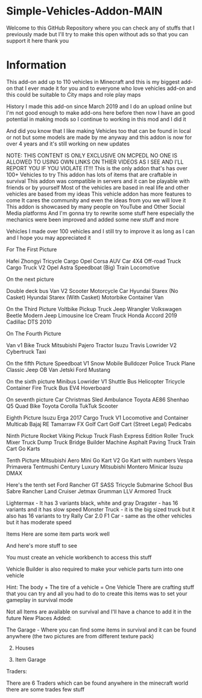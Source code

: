 # Simple-Vehicles-Addon-MAIN
Welcome to this GitHub Repository where you can check any of stuffs that I previously made but I'll try to make this open without ads so that you can support it here thank you

# Information
This add-on add up to 110 vehicles in Minecraft and this is my biggest add-on that I ever made it for you and to everyone who love vehicles add-on and this could be suitable to City maps and role play maps

History
I made this add-on since March 2019 and I do an upload online but I'm not good enough to make add-ons here before then now I have an good potential in making mods so I continue to working in this mod and I did it

And did you know that I like making Vehicles too that can be found in local or not but some models are made by me anyway and this addon is now for over 4 years and it's still working on new updates

NOTE: THIS CONTENT IS ONLY EXCLUSIVE ON MCPEDL NO ONE IS ALLOWED TO USING OWN LINKS ON THIER VIDEOS AS I SEE AND I'LL REPORT YOU IF YOU VIOLATE IT!!!
This is the only addon that's has over 100+ Vehicles to try
This addon has lots of items that are craftable in survival
This addon was compatible in servers and it can be playable with friends or by yourself
Most of the vehicles are based in real life and other vehicles are based from my ideas
This vehicle addon has more features to come
It cares the community and even the ideas from you we will love it
This addon is showcased by many people on YouTube and Other Social Media platforms
And I'm gonna try to rewrite some stuff here especially the mechanics were been improved and added some new stuff and more

Vehicles
I made over 100 vehicles and I still try to improve it as long as I can and I hope you may appreciated it


For The First Picture

Hafei Zhongyi
Tricycle Cargo
Opel Corsa
AUV Car
4X4 Off-road Truck
Cargo Truck V2
Opel Astra
Speedboat (Big)
Train Locomotive
 

 

 


 

On the next picture

Double deck bus
Van V2
Scooter
Motorcycle
Car
Hyundai Starex (No Casket)
Hyundai Starex (With Casket)
Motorbike
Container Van

 

 
 
On the Third Picture
Voltbike
Pickup Truck
Jeep Wrangler
Volkswagen Beetle
Modern Jeep
Limousine
Ice Cream Truck
Honda Accord 2019
Cadillac DTS 2010
 

 
On The Fourth Picture

Van v1
Bike
Truck
Mitsubishi Pajero
Tractor
Isuzu Travis
Lowrider V2
Cybertruck
Taxi
 

 
On the fifth Picture
Speedboat V1
Snow Mobile
Bulldozer
Police Truck
Plane
Classic Jeep
OB Van
Jetski
Ford Mustang
 


 
 
On the sixth picture
Minibus
Lowrider V1
Shuttle Bus
Helicopter
Tricycle Container
Fire Truck
Bus
EV4
Hoverboard

 
 
On seventh picture
Car
Christmas Sled
Ambulance
Toyota AE86
Shenhao Q5
Quad Bike
Toyota Corolla
TukTuk
Scooter

 
 
 
Eighth Picture
Isuzu Erga 2017
Cargo Truck V1 Locomotive and Container
Multicab
Bajaj RE
Tamarraw FX
Golf Cart
Golf Cart (Street Legal)
Pedicabs
 


 
 
Ninth Picture
Rocket Viking
Pickup Truck Flash Express Edition
Roller Truck
Mixer Truck
Dump Truck
Bridge Builder Machine
Asphalt Paving Truck
Train Cart
Go Karts

 
 
 
Tenth Picture
Mitsubishi Aero Mini
Go Kart V2
Go Kart with numbers
Vespa Primavera
Tentmushi
Century Luxury
Mitsubishi Montero
Minicar
Isuzu DMAX

 
 
Here's the tenth set
Ford Rancher GT SASS
Tricycle
Submarine
School Bus
Sabre
Rancher
Land Cruiser
Jetmax
Grumman LLV
Armored Truck
 

Lightermax - It has 3 variants black, white and gray
Dragster - has 16 variants and it has slow speed
Monster Truck - it is the big sized truck but it also has 16 variants to try
Rally Car 2.0
F1 Car - same as the other vehicles but it has moderate speed





Items
 Here are some item parts work well







And here's more stuff to see











You must create an vehicle workbench to access this stuff


Vehicle Builder is also required to make your vehicle parts turn into one vehicle


Hint: The body + The tire of a vehicle = One Vehicle
There are crafting stuff that you can try and all you had to do to create this items was to set your gameplay in survival mode




Not all Items are available on survival and I'll have a chance to add it in the future
New Places Added:

The Garage - Where you can find some items in survival and it can be found anywhere (the two pictures are from different texture pack)

2. Houses

3. Item Garage

Traders:

There are 6 Traders which can be found anywhere in the minecraft world there are some trades few stuff

